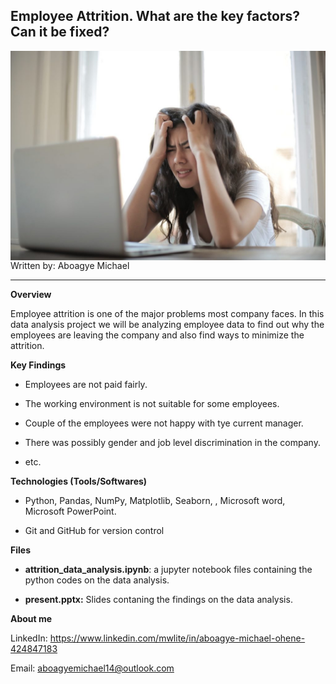 <h2>Employee Attrition. What are the key factors? Can it be fixed?</h2>



<img src="images\cover.jpg" style="zoom:67%;" align= 'left'/>

Written by: Aboagye Michael

<hr>

**Overview**

Employee attrition is one of the major problems most company faces. In this data analysis project we will be analyzing employee data to find out  why the employees are leaving the company and also find ways to minimize the attrition.

**Key Findings**

* Employees are not paid fairly.

* The working environment is not suitable for some employees.

* Couple of the employees were not happy with tye current manager.

* There was possibly gender and job level discrimination in the company.

* etc.

  

**Technologies (Tools/Softwares)**

* Python, Pandas, NumPy, Matplotlib, Seaborn, , Microsoft word, Microsoft PowerPoint.

* Git and GitHub for version control



**Files**

* **attrition_data_analysis.ipynb**: a jupyter notebook files containing the python codes on the data analysis.

* **present.pptx:**  Slides contaning the findings on the data analysis.



**About me**

LinkedIn: https://www.linkedin.com/mwlite/in/aboagye-michael-ohene-424847183

Email: aboagyemichael14@outlook.com

